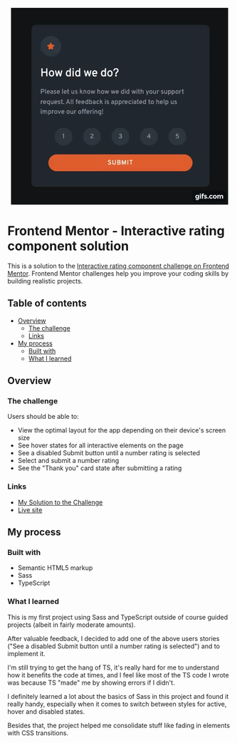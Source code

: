 <p align="center">
  <img src="./images/preview.gif" alt="animated" />
</p>

# Frontend Mentor - Interactive rating component solution

This is a solution to the [Interactive rating component challenge on Frontend Mentor](https://www.frontendmentor.io/challenges/interactive-rating-component-koxpeBUmI). Frontend Mentor challenges help you improve your coding skills by building realistic projects.

## Table of contents

- [Overview](#overview)
  - [The challenge](#the-challenge)
  - [Links](#links)
- [My process](#my-process)
  - [Built with](#built-with)
  - [What I learned](#what-i-learned)

## Overview

### The challenge

Users should be able to:

- View the optimal layout for the app depending on their device's screen size
- See hover states for all interactive elements on the page
- See a disabled Submit button until a number rating is selected
- Select and submit a number rating
- See the "Thank you" card state after submitting a rating

### Links

- [My Solution to the Challenge](https://www.frontendmentor.io/solutions/interactive-rating-tool-using-semantic-html-sass-and-typescript-ruu_9x9TMN)
- [Live site](https://interactive-rating-tool.netlify.app/)

## My process

### Built with

- Semantic HTML5 markup
- Sass
- TypeScript

### What I learned

This is my first project using Sass and TypeScript outside of course guided projects (albeit in fairly moderate amounts).

After valuable feedback, I decided to add one of the above users stories ("See a disabled Submit button until a number rating is selected") and to implement it.

I'm still trying to get the hang of TS, it's really hard for me to understand how it benefits the code at times, and I feel like most of the TS code I wrote was because TS "made" me by showing errors if I didn't.

I definitely learned a lot about the basics of Sass in this project and found it really handy, especially when it comes to switch between styles for active, hover and disabled states.

Besides that, the project helped me consolidate stuff like fading in elements with CSS transitions.
